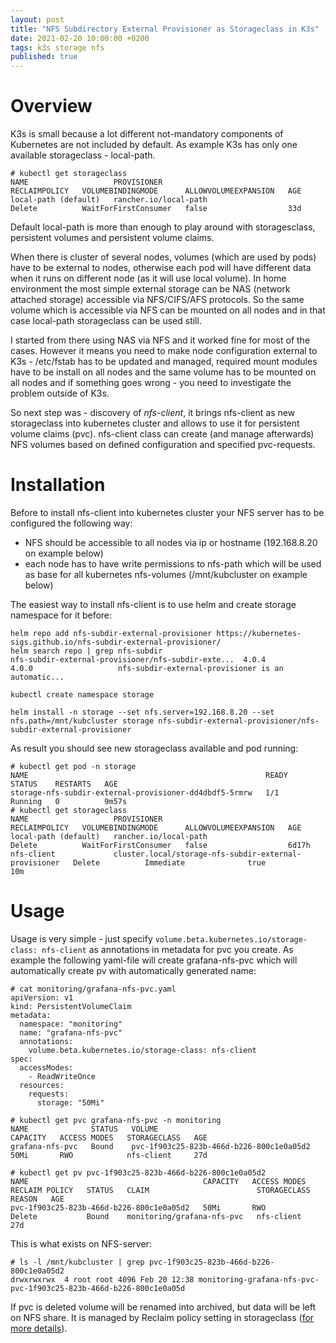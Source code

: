 ```yaml
---
layout: post
title: "NFS Subdirectory External Provisioner as Storageclass in K3s"
date: 2021-02-20 10:00:00 +0200
tags: k3s storage nfs
published: true
---
```

# Overview
K3s is small because a lot different not-mandatory components of Kubernetes are not included by default. As example K3s has only one available storageclass - local-path.
```
# kubectl get storageclass 
NAME                   PROVISIONER                                    RECLAIMPOLICY   VOLUMEBINDINGMODE      ALLOWVOLUMEEXPANSION   AGE
local-path (default)   rancher.io/local-path                          Delete          WaitForFirstConsumer   false                  33d
```

Default local-path is more than enough to play around with storagesclass, persistent volumes and persistent volume claims.

When there is cluster of several nodes, volumes (which are used by pods) have to be external to nodes, otherwise each pod will have different data when it runs on different node (as it will use local volume). In home environment the most simple external storage can be NAS (network attached storage) accessible via NFS/CIFS/AFS protocols. So the same volume which is accessible via NFS can be mounted on all nodes and in that case local-path storageclass can be used still. 

I started from there using NAS via NFS and it worked fine for most of the cases. However it means you need to make node configuration external to K3s - /etc/fstab has to be updated and managed, required mount modules have to be install on all nodes and the same volume has to be mounted on all nodes and if something goes wrong - you need to investigate the problem outside of K3s.

So next step was - discovery of *nfs-client*, it brings nfs-client as new storageclass into kubernetes cluster and allows to use it for persistent volume claims (pvc). nfs-client class can create (and manage afterwards) NFS volumes based on defined configuration and specified pvc-requests. 

# Installation
Before to install nfs-client into kubernetes cluster your NFS server has to be configured the following way:
- NFS should be accessible to all nodes via ip or hostname (192.168.8.20 on example below)
- each node has to have write permissions to nfs-path which will be used as base for all kubernetes nfs-volumes (/mnt/kubcluster on example below)
 
The easiest way to install nfs-client is to use helm and create storage namespace for it before:
```
helm repo add nfs-subdir-external-provisioner https://kubernetes-sigs.github.io/nfs-subdir-external-provisioner/
helm search repo | grep nfs-subdir
nfs-subdir-external-provisioner/nfs-subdir-exte...	4.0.4        	4.0.0                  	nfs-subdir-external-provisioner is an automatic...

kubectl create namespace storage

helm install -n storage --set nfs.server=192.168.8.20 --set nfs.path=/mnt/kubcluster storage nfs-subdir-external-provisioner/nfs-subdir-external-provisioner
```
As result you should see new storageclass available and pod running:
```
# kubectl get pod -n storage
NAME                                                     READY   STATUS    RESTARTS   AGE
storage-nfs-subdir-external-provisioner-dd4dbdf5-5rmrw   1/1     Running   0          9m57s
# kubectl get storageclass
NAME                   PROVISIONER                                             RECLAIMPOLICY   VOLUMEBINDINGMODE      ALLOWVOLUMEEXPANSION   AGE
local-path (default)   rancher.io/local-path                                   Delete          WaitForFirstConsumer   false                  6d17h
nfs-client             cluster.local/storage-nfs-subdir-external-provisioner   Delete          Immediate              true                   10m
```

# Usage
Usage is very simple - just specify `volume.beta.kubernetes.io/storage-class: nfs-client` as annotations in metadata for pvc you create.
As example the following yaml-file will create grafana-nfs-pvc which will automatically create pv with automatically generated name:
```
# cat monitoring/grafana-nfs-pvc.yaml
apiVersion: v1
kind: PersistentVolumeClaim
metadata:
  namespace: "monitoring"
  name: "grafana-nfs-pvc"
  annotations:
    volume.beta.kubernetes.io/storage-class: nfs-client
spec:
  accessModes:
    - ReadWriteOnce
  resources:
    requests:
      storage: "50Mi"

# kubectl get pvc grafana-nfs-pvc -n monitoring
NAME              STATUS   VOLUME                                     CAPACITY   ACCESS MODES   STORAGECLASS   AGE
grafana-nfs-pvc   Bound    pvc-1f903c25-823b-466d-b226-800c1e0a05d2   50Mi       RWO            nfs-client     27d

# kubectl get pv pvc-1f903c25-823b-466d-b226-800c1e0a05d2
NAME                                       CAPACITY   ACCESS MODES   RECLAIM POLICY   STATUS   CLAIM                        STORAGECLASS   REASON   AGE
pvc-1f903c25-823b-466d-b226-800c1e0a05d2   50Mi       RWO            Delete           Bound    monitoring/grafana-nfs-pvc   nfs-client              27d
```

This is what exists on NFS-server:
```
# ls -l /mnt/kubcluster | grep pvc-1f903c25-823b-466d-b226-800c1e0a05d2
drwxrwxrwx  4 root root 4096 Feb 20 12:38 monitoring-grafana-nfs-pvc-pvc-1f903c25-823b-466d-b226-800c1e0a05d
```

If pvc is deleted volume will be renamed into archived, but data will be left on NFS share. It is managed by Reclaim policy setting in storageclass ([for more details](https://kubernetes.io/docs/concepts/storage/persistent-volumes/)).
